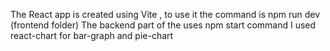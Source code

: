 The React app is created using Vite , to use it the command is npm run dev (frontend folder)
The backend part of the uses npm start command 
I used react-chart for bar-graph and pie-chart 
